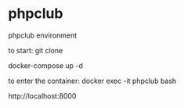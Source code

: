 # phpclub
phpclub environment

to start: 
git clone

docker-compose up -d

to enter the container:
docker exec -it phpclub bash

http://localhost:8000

